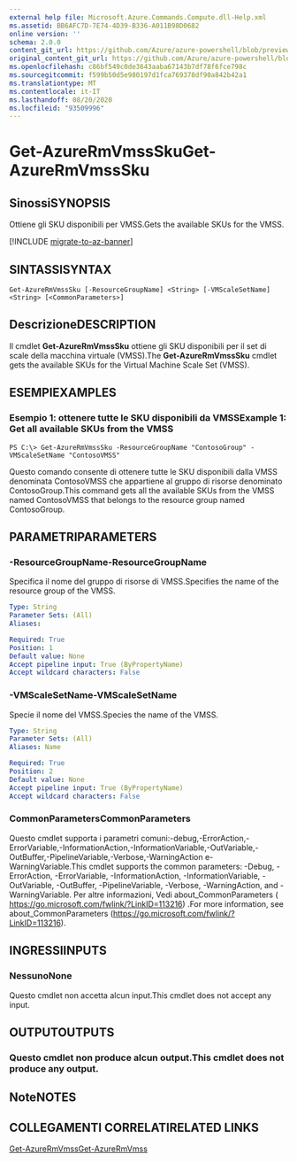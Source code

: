 ```yaml
---
external help file: Microsoft.Azure.Commands.Compute.dll-Help.xml
ms.assetid: BB6AFC7D-7E74-4D39-B336-A011B98D0682
online version: ''
schema: 2.0.0
content_git_url: https://github.com/Azure/azure-powershell/blob/preview/src/ResourceManager/Compute/Stack/Commands.Compute/help/Get-AzureRmVmssSku.md
original_content_git_url: https://github.com/Azure/azure-powershell/blob/preview/src/ResourceManager/Compute/Stack/Commands.Compute/help/Get-AzureRmVmssSku.md
ms.openlocfilehash: c86bf549c0de3643aaba67143b7df78f6fce798c
ms.sourcegitcommit: f599b50d5e980197d1fca769378df90a842b42a1
ms.translationtype: MT
ms.contentlocale: it-IT
ms.lasthandoff: 08/20/2020
ms.locfileid: "93509996"
---
```

# <span data-ttu-id="0a1c0-101">Get-AzureRmVmssSku</span><span class="sxs-lookup"><span data-stu-id="0a1c0-101">Get-AzureRmVmssSku</span></span>

## <span data-ttu-id="0a1c0-102">Sinossi</span><span class="sxs-lookup"><span data-stu-id="0a1c0-102">SYNOPSIS</span></span>
<span data-ttu-id="0a1c0-103">Ottiene gli SKU disponibili per VMSS.</span><span class="sxs-lookup"><span data-stu-id="0a1c0-103">Gets the available SKUs for the VMSS.</span></span>

[!INCLUDE [migrate-to-az-banner](../../includes/migrate-to-az-banner.md)]

## <span data-ttu-id="0a1c0-104">SINTASSI</span><span class="sxs-lookup"><span data-stu-id="0a1c0-104">SYNTAX</span></span>

```
Get-AzureRmVmssSku [-ResourceGroupName] <String> [-VMScaleSetName] <String> [<CommonParameters>]
```

## <span data-ttu-id="0a1c0-105">Descrizione</span><span class="sxs-lookup"><span data-stu-id="0a1c0-105">DESCRIPTION</span></span>
<span data-ttu-id="0a1c0-106">Il cmdlet **Get-AzureRmVmssSku** ottiene gli SKU disponibili per il set di scale della macchina virtuale (VMSS).</span><span class="sxs-lookup"><span data-stu-id="0a1c0-106">The **Get-AzureRmVmssSku** cmdlet gets the available SKUs for the Virtual Machine Scale Set (VMSS).</span></span>

## <span data-ttu-id="0a1c0-107">ESEMPI</span><span class="sxs-lookup"><span data-stu-id="0a1c0-107">EXAMPLES</span></span>

### <span data-ttu-id="0a1c0-108">Esempio 1: ottenere tutte le SKU disponibili da VMSS</span><span class="sxs-lookup"><span data-stu-id="0a1c0-108">Example 1: Get all available SKUs from the VMSS</span></span>
```
PS C:\> Get-AzureRmVmssSku -ResourceGroupName "ContosoGroup" -VMScaleSetName "ContosoVMSS"
```

<span data-ttu-id="0a1c0-109">Questo comando consente di ottenere tutte le SKU disponibili dalla VMSS denominata ContosoVMSS che appartiene al gruppo di risorse denominato ContosoGroup.</span><span class="sxs-lookup"><span data-stu-id="0a1c0-109">This command gets all the available SKUs from the VMSS named ContosoVMSS that belongs to the resource group named ContosoGroup.</span></span>

## <span data-ttu-id="0a1c0-110">PARAMETRI</span><span class="sxs-lookup"><span data-stu-id="0a1c0-110">PARAMETERS</span></span>

### <span data-ttu-id="0a1c0-111">-ResourceGroupName</span><span class="sxs-lookup"><span data-stu-id="0a1c0-111">-ResourceGroupName</span></span>
<span data-ttu-id="0a1c0-112">Specifica il nome del gruppo di risorse di VMSS.</span><span class="sxs-lookup"><span data-stu-id="0a1c0-112">Specifies the name of the resource group of the VMSS.</span></span>

```yaml
Type: String
Parameter Sets: (All)
Aliases: 

Required: True
Position: 1
Default value: None
Accept pipeline input: True (ByPropertyName)
Accept wildcard characters: False
```

### <span data-ttu-id="0a1c0-113">-VMScaleSetName</span><span class="sxs-lookup"><span data-stu-id="0a1c0-113">-VMScaleSetName</span></span>
<span data-ttu-id="0a1c0-114">Specie il nome del VMSS.</span><span class="sxs-lookup"><span data-stu-id="0a1c0-114">Species the name of the VMSS.</span></span>

```yaml
Type: String
Parameter Sets: (All)
Aliases: Name

Required: True
Position: 2
Default value: None
Accept pipeline input: True (ByPropertyName)
Accept wildcard characters: False
```

### <span data-ttu-id="0a1c0-115">CommonParameters</span><span class="sxs-lookup"><span data-stu-id="0a1c0-115">CommonParameters</span></span>
<span data-ttu-id="0a1c0-116">Questo cmdlet supporta i parametri comuni:-debug,-ErrorAction,-ErrorVariable,-InformationAction,-InformationVariable,-OutVariable,-OutBuffer,-PipelineVariable,-Verbose,-WarningAction e-WarningVariable.</span><span class="sxs-lookup"><span data-stu-id="0a1c0-116">This cmdlet supports the common parameters: -Debug, -ErrorAction, -ErrorVariable, -InformationAction, -InformationVariable, -OutVariable, -OutBuffer, -PipelineVariable, -Verbose, -WarningAction, and -WarningVariable.</span></span> <span data-ttu-id="0a1c0-117">Per altre informazioni, Vedi about_CommonParameters ( https://go.microsoft.com/fwlink/?LinkID=113216) .</span><span class="sxs-lookup"><span data-stu-id="0a1c0-117">For more information, see about_CommonParameters (https://go.microsoft.com/fwlink/?LinkID=113216).</span></span>

## <span data-ttu-id="0a1c0-118">INGRESSI</span><span class="sxs-lookup"><span data-stu-id="0a1c0-118">INPUTS</span></span>

### <span data-ttu-id="0a1c0-119">Nessuno</span><span class="sxs-lookup"><span data-stu-id="0a1c0-119">None</span></span>
<span data-ttu-id="0a1c0-120">Questo cmdlet non accetta alcun input.</span><span class="sxs-lookup"><span data-stu-id="0a1c0-120">This cmdlet does not accept any input.</span></span>

## <span data-ttu-id="0a1c0-121">OUTPUT</span><span class="sxs-lookup"><span data-stu-id="0a1c0-121">OUTPUTS</span></span>

### <span data-ttu-id="0a1c0-122">Questo cmdlet non produce alcun output.</span><span class="sxs-lookup"><span data-stu-id="0a1c0-122">This cmdlet does not produce any output.</span></span>

## <span data-ttu-id="0a1c0-123">Note</span><span class="sxs-lookup"><span data-stu-id="0a1c0-123">NOTES</span></span>

## <span data-ttu-id="0a1c0-124">COLLEGAMENTI CORRELATI</span><span class="sxs-lookup"><span data-stu-id="0a1c0-124">RELATED LINKS</span></span>

[<span data-ttu-id="0a1c0-125">Get-AzureRmVmss</span><span class="sxs-lookup"><span data-stu-id="0a1c0-125">Get-AzureRmVmss</span></span>](./Get-AzureRmVmss.md)


